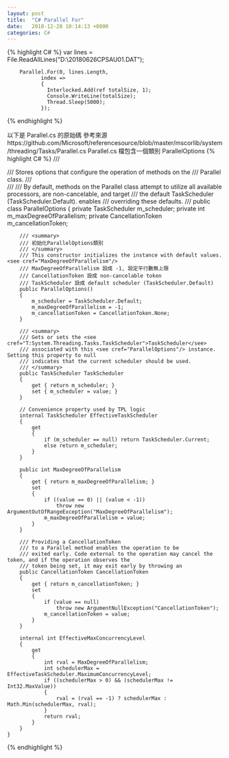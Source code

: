 ```yaml
---
layout: post
title:  "C# Parallel For"
date:   2018-12-28 10:14:13 +0800
categories: C#
---
```

{% highlight C# %}
        var lines = File.ReadAllLines("D:\\20180626CPSAU01.DAT");
        
        Parallel.For(0, lines.Length,
               index =>
               {
                 Interlocked.Add(ref totalSize, 1);
                 Console.WriteLine(totalSize);
                 Thread.Sleep(5000);
               });
{% endhighlight %}

以下是 Parallel.cs 的原始碼
參考來源https://github.com/Microsoft/referencesource/blob/master/mscorlib/system/threading/Tasks/Parallel.cs
Parallel.cs 檔包含一個類別 ParallelOptions
{% highlight C# %}
    /// <summary>
    /// Stores options that configure the operation of methods on the 
    /// <see cref="T:System.Threading.Tasks.Parallel">Parallel</see> class.
    /// </summary>
    /// <remarks>
    /// By default, methods on the Parallel class attempt to utilize all available processors, are non-cancelable, and target
    /// the default TaskScheduler (TaskScheduler.Default). <see cref="ParallelOptions"/> enables
    /// overriding these defaults.
    /// </remarks>
    public class ParallelOptions
    {
        private TaskScheduler m_scheduler;
        private int m_maxDegreeOfParallelism;
        private CancellationToken m_cancellationToken;

        /// <summary>
        /// 初始化ParallelOptions類別
        /// </summary>        
        /// This constructor initializes the instance with default values.  <see cref="MaxDegreeOfParallelism"/>
        /// MaxDegreeOfParallelism 設成 -1, 設定平行數無上限
        /// CancellationToken 設成 non-cancelable token
        /// TaskScheduler 設成 default scheduler (TaskScheduler.Default)
        public ParallelOptions()
        {
            m_scheduler = TaskScheduler.Default;
            m_maxDegreeOfParallelism = -1;
            m_cancellationToken = CancellationToken.None;
        }

        /// <summary>
        /// Gets or sets the <see cref="T:System.Threading.Tasks.TaskScheduler">TaskScheduler</see> 
        /// associated with this <see cref="ParallelOptions"/> instance. Setting this property to null
        /// indicates that the current scheduler should be used.
        /// </summary>
        public TaskScheduler TaskScheduler
        {
            get { return m_scheduler; }
            set { m_scheduler = value; }
        }

        // Convenience property used by TPL logic
        internal TaskScheduler EffectiveTaskScheduler
        {
            get
            {
                if (m_scheduler == null) return TaskScheduler.Current;
                else return m_scheduler;
            }
        }
        
        public int MaxDegreeOfParallelism
        {
            get { return m_maxDegreeOfParallelism; }
            set
            {
                if ((value == 0) || (value < -1))
                    throw new ArgumentOutOfRangeException("MaxDegreeOfParallelism");
                m_maxDegreeOfParallelism = value;
            }
        }

        /// Providing a CancellationToken
        /// to a Parallel method enables the operation to be
        /// exited early. Code external to the operation may cancel the token, and if the operation observes the
        /// token being set, it may exit early by throwing an
        public CancellationToken CancellationToken
        {
            get { return m_cancellationToken; }
            set
            {
                if (value == null)
                    throw new ArgumentNullException("CancellationToken");
                m_cancellationToken = value;
            }
        }

        internal int EffectiveMaxConcurrencyLevel
        {
            get
            {
                int rval = MaxDegreeOfParallelism;
                int schedulerMax = EffectiveTaskScheduler.MaximumConcurrencyLevel;
                if ((schedulerMax > 0) && (schedulerMax != Int32.MaxValue))
                {
                    rval = (rval == -1) ? schedulerMax : Math.Min(schedulerMax, rval);
                }
                return rval;
            }
        }
    }                

{% endhighlight %}
